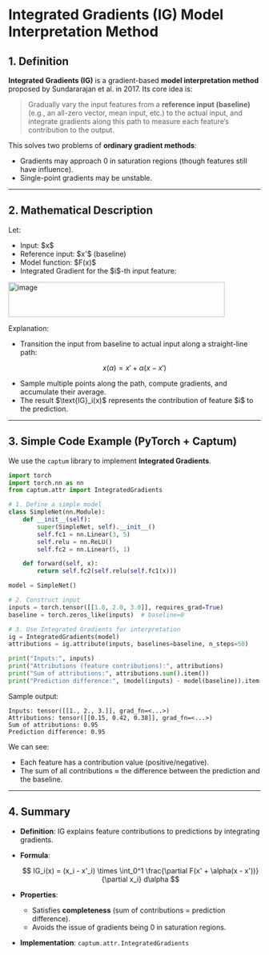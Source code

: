 
# Integrated Gradients (IG) Model Interpretation Method

## 1. Definition

**Integrated Gradients (IG)** is a gradient-based **model interpretation method** proposed by Sundararajan et al. in 2017.
Its core idea is:

> Gradually vary the input features from a **reference input (baseline)** (e.g., an all-zero vector, mean input, etc.) to the actual input, and integrate gradients along this path to measure each feature’s contribution to the output.

This solves two problems of **ordinary gradient methods**:

* Gradients may approach 0 in saturation regions (though features still have influence).
* Single-point gradients may be unstable.

---

## 2. Mathematical Description

Let:

* Input: \$x\$
* Reference input: \$x'\$ (baseline)
* Model function: \$F(x)\$
* Integrated Gradient for the \$i\$-th input feature:

<img width="432" height="70" alt="image" src="https://github.com/user-attachments/assets/71740f5a-5633-46c0-9a23-d3f5bc9ce906" />


Explanation:

* Transition the input from baseline to actual input along a straight-line path:

$$
x(\alpha) = x' + \alpha(x - x')
$$

* Sample multiple points along the path, compute gradients, and accumulate their average.
* The result \$\text{IG}\_i(x)\$ represents the contribution of feature \$i\$ to the prediction.

---

## 3. Simple Code Example (PyTorch + Captum)

We use the `captum` library to implement **Integrated Gradients**.

```python
import torch
import torch.nn as nn
from captum.attr import IntegratedGradients

# 1. Define a simple model
class SimpleNet(nn.Module):
    def __init__(self):
        super(SimpleNet, self).__init__()
        self.fc1 = nn.Linear(3, 5)
        self.relu = nn.ReLU()
        self.fc2 = nn.Linear(5, 1)

    def forward(self, x):
        return self.fc2(self.relu(self.fc1(x)))

model = SimpleNet()

# 2. Construct input
inputs = torch.tensor([[1.0, 2.0, 3.0]], requires_grad=True)
baseline = torch.zeros_like(inputs)  # baseline=0

# 3. Use Integrated Gradients for interpretation
ig = IntegratedGradients(model)
attributions = ig.attribute(inputs, baselines=baseline, n_steps=50)

print("Inputs:", inputs)
print("Attributions (feature contributions):", attributions)
print("Sum of attributions:", attributions.sum().item())
print("Prediction difference:", (model(inputs) - model(baseline)).item())
```

Sample output:

```
Inputs: tensor([[1., 2., 3.]], grad_fn=<...>)
Attributions: tensor([[0.15, 0.42, 0.38]], grad_fn=<...>)
Sum of attributions: 0.95
Prediction difference: 0.95
```

We can see:

* Each feature has a contribution value (positive/negative).
* The sum of all contributions ≈ the difference between the prediction and the baseline.

---

## 4. Summary

* **Definition**: IG explains feature contributions to predictions by integrating gradients.

* **Formula**:

  $$
  IG_i(x) = (x_i - x'_i) \times \int_0^1 \frac{\partial F(x' + \alpha(x - x'))}{\partial x_i} d\alpha
  $$

* **Properties**:

  * Satisfies **completeness** (sum of contributions = prediction difference).
  * Avoids the issue of gradients being 0 in saturation regions.

* **Implementation**: `captum.attr.IntegratedGradients`


